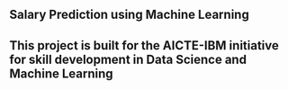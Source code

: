 ## Salary Prediction using Machine Learning

## This project is built for the AICTE-IBM initiative for skill development in Data Science and Machine Learning
